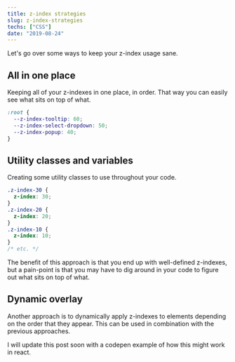 ```yaml
---
title: z-index strategies
slug: z-index-strategies
techs: ["CSS"]
date: "2019-08-24"
---
```


Let's go over some ways to keep your z-index usage sane.

## All in one place

Keeping all of your z-indexes in one place, in order. That way you can easily see what sits on top of what.

```css
:root {
  --z-index-tooltip: 60;
  --z-index-select-dropdown: 50;
  --z-index-popup: 40;
}
```

## Utility classes and variables

Creating some utility classes to use throughout your code.

```css
.z-index-30 {
  z-index: 30;
}
.z-index-20 {
  z-index: 20;
}
.z-index-10 {
  z-index: 10;
}
/* etc. */
```

The benefit of this approach is that you end up with well-defined z-indexes, but a pain-point is that you may have to dig around in your code to figure out what sits on top of what.

## Dynamic overlay

Another approach is to dynamically apply z-indexes to elements depending on the order that they appear. This can be used in combination with the previous approaches.

I will update this post soon with a codepen example of how this might work in react.

<!-- TODO: ## Dynamic overlay - make a codepen -->
